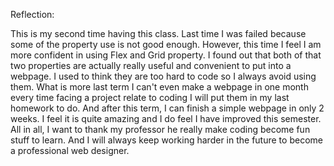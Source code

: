 Reflection:

This is my second time having this class. Last time I was failed because some of the property use is not good enough. However, this time I feel I am more confident in using Flex and Grid property. I found out that both of that two properties are actually really useful and convenient to put into a webpage. I used to think they are too hard to code so I always avoid using them. What is more last term I can't even make a webpage in one month every time facing a project relate to coding I will put them in my last homework to do. And after this term, I can finish a simple webpage in only 2 weeks. I feel it is quite amazing and I do feel I have improved this semester. All in all, I want to thank my professor he really make coding become fun stuff to learn. And I will always keep working harder in the future to become a professional web designer.
